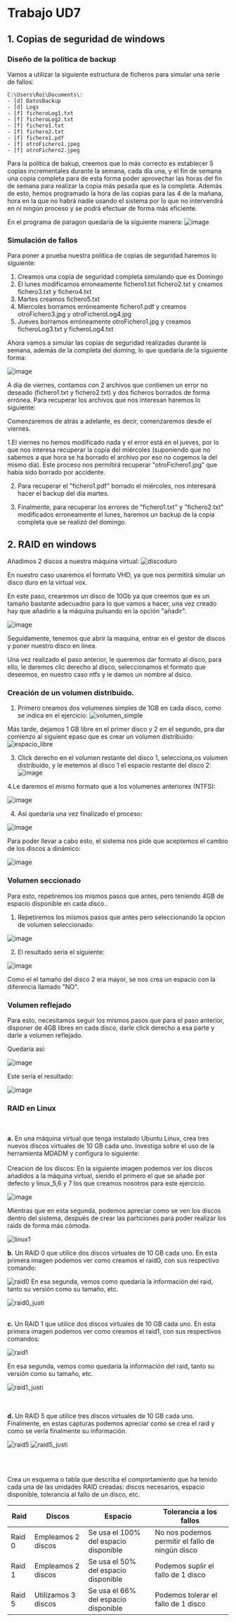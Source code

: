 # Trabajo UD7
## 1. Copias de seguridad de windows
### Diseño de la política de backup
Vamos a utilizar la siguiente estructura de ficheros para simular una serie de fallos:
````
C:\Users\Roi\Documents\:
- [d] DatosBackup
- [d] Logs
- [f] ficheroLog1.txt
- [f] ficheroLog2.txt
- [f] fichero1.txt
- [f] fichero2.txt
- [f] fichero1.pdf
- [f] otroFichero1.jpeg
- [f] otroFichero2.jpeg

`````
Para la política de bakup, creemos que lo más correcto es establecer 5 copias incrementales durante la semana, cada día una, y el fin de semana una copia completa para de esta forma poder aprovechar las horas del fin de semana para realizar la copia más pesada que es la completa.
Además de esto, hemos programado la hora de las copias para las 4 de la mañana, hora en la que no habrá nadie usando el sistema por lo que no intervendrá en ni ningún proceso y se podrá efectuar de forma más eficiente.
  
En el programa de paragon quedaría de la siguiente manera:
![image](https://github.com/DaniM266/Trabajo_Github/assets/73694734/b54d3daa-9851-4829-9833-55af63ebbb56)



### Simulación de fallos

Para poner a prueba nuestra política de copias de seguridad haremos lo siguiente:  


1. Creamos una copia de seguridad completa simulando que es Domingo
2. El lunes modificamos erroneamente fichero1.txt fichero2.txt y creamos fichero3.txt y fichero4.txt
3. Martes creamos fichero5.txt
4. Miercoles borramos erróneamente fichero1.pdf y creamos otroFichero3.jpg y otroFicheroLog4.jpg
5. Jueves borramos erróneamente otroFichero1.jpg y creamos ficheroLog3.txt y ficheroLog4.txt
  
Ahora vamos a simular las copias de seguridad realizadas durante la semana, además de la completa del doming, lo que quedaría de la siguiente forma:

![image](https://github.com/DaniM266/Trabajo_Github/assets/73694734/0c8e2016-dd82-43d8-83b3-d5d8e3c74bd8)


A día de viernes, contamos con 2 archivos que contienen un error no deseado (fichero1.txt y fichero2.txt) y dos ficheros borrados de forma errónea.
Para recuperar los archivos que nos interesan haremos lo siguiente:  

Comenzaremos de atrás a adelante, es decir, comenzaremos desde el viernes.

1.El viernes no hemos modificado nada y el error está en el jueves, por lo que nos interesa recuperar la copia del miércoles (suponiendo que no sabemos a que hora se ha borrado el archivo por eso no cogemos la del mismo día). Este proceso nos permitirá recuperar "otroFichero1.jpg" que había sido borrado por accidente.


2. Para recuperar el "fichero1.pdf" borrado el miércoles, nos interesará hacer el backup del día martes.

  
3. Finalmente, para recuperar los errores de "fichero1.txt" y "fichero2.txt" modificados erroneamente el lunes, haremos un backup de la copia completa que se realizó del domingo.
    

## 2. RAID en windows

Añadimos 2 discos a nuestra máquina virtual:
![discoduro](https://github.com/DaniM266/Trabajo_Github/assets/73694734/1a65787e-0331-4c28-a259-27d9fb53cefc)

En nuestro caso usaremos el formato VHD, ya que nos permitirá simular un disco duro en la virtual vox.

En este paso, crearemos un disco de 10Gb ya que creemos que es un tamaño bastante adecuadno para lo que vamos a hacer, una vez creado hay que añadirlo a la máquina pulsando en la opción "añadir".

![image](https://github.com/DaniM266/Trabajo_Github/assets/73694734/eea0cf0d-cab7-40a6-ae12-c52248b132de)


Seguidamente, tenemos que abrir la maquina, entrar en el gestor de discos y poner nuestro disco en linea.

Una vez realizado el paso anterior, le queremos dar formato al disco, para ello, le daremos clic derecho al disco, seleccionamos el formato que deseemos, en nuestro caso ntfs y le damos un nombre al dsico.


### Creación de un volumen distribuido.

1. Primero creamos dos volumenes simples de 1GB en cada disco, como se indica en el ejercicio:
![volumen_simple](https://github.com/DaniM266/Trabajo_Github/assets/73694734/12d69afc-2696-4cd8-93da-7187cd0c8734)


Más tarde, dejamos 1 GB libre en el primer disco y 2 en el segundo, pra dar comienzo al siguient epaso que es crear un volumen distribuido:
![espacio_libre](https://github.com/DaniM266/Trabajo_Github/assets/73694734/9e2e366a-6631-44a7-bf4e-cc0d15a791ed)




3. Click derecho en el volumen restante del disco 1, selecciona,os volumen distribuido, y le metemos al disco 1 el espacio restante del disco 2:
![image](https://github.com/DaniM266/Trabajo_Github/assets/73694734/cbe06a08-dac4-4a12-9a77-8f42a1c0ed10)


4.Le daremos el mismo formato que a los volumenes anteriores (NTFS): 

![image](https://github.com/DaniM266/Trabajo_Github/assets/73694734/98238ea9-0579-428d-886f-24b167cdbf82)




4. Así quedaría una vez finalizado el proceso:

![image](https://github.com/DaniM266/Trabajo_Github/assets/73694734/25e89634-64e4-476f-a64d-376923bfb3ac)


Para poder llevar a cabo esto, el sistema nos pide que aceptemos el cambio de los discos a dinámico: 


![image](https://github.com/DaniM266/Trabajo_Github/assets/73694734/eb58c5d6-1255-4768-9f7f-30c0d222cf3e)




### Volumen seccionado

Para esto, repetiremos los mismos pasos que antes, pero teniendo 4GB de espacio disponible en cada disco..

1. Repetiremos los mismos pasos que antes pero seleccionando la opcion de volumen seleccionado:

![image](https://github.com/DaniM266/Trabajo_Github/assets/73694734/c071d2b7-3b52-49e6-a348-77a7a3b1f587)



2. El resultado seria el siguiente:

![image](https://github.com/DaniM266/Trabajo_Github/assets/73694734/b69096cd-783c-4c2a-b9b5-797067d9c914)


Como el el tamaño del disco 2 era mayor, se nos crea un espacio con la diferencia llamado "NO".




### Volumen reflejado

Para esto, necesitamos seguir los mismos pasos que para el paso anterior, disponer de 4GB libres en cada disco, darle click derecho a esa parte y darle a volumen reflejado.

Quedaría así:


![image](https://github.com/DaniM266/Trabajo_Github/assets/73694734/7ed6f583-6740-46c8-bc16-6494bfb42289)



Este sería el resultado:

![image](https://github.com/DaniM266/Trabajo_Github/assets/167864718/4f4c6001-a2d8-4e73-bc94-6633b5a35cdf)



### RAID en Linux
<br><br>
**a.** En una máquina virtual que tenga instalado Ubuntu Linux, crea tres
nuevos discos virtuales de 10 GB cada uno. Investiga sobre el uso de la
herramienta MDADM y configura lo siguiente:
<br><br>
Creacion de los discos:
En la siguiente imagen podemos ver los discos añadidos a la máquina virtual, siendo el primero el que se añade por defecto y linux_5,6 y 7 los que creamos nosotros para este ejercicio.


![image](https://github.com/DaniM266/Trabajo_Github/assets/73694734/0ee7967f-4f4a-4501-95b6-b8b202bb26b6)

Mientras que en esta segunda, podemos apreciar como se ven los discos dentro del sistema, después de crear las particiones para poder realizar los raids de forma más cómoda.


![linux1](https://github.com/DaniM266/Trabajo_Github/assets/73694734/94953e26-4dad-4e8e-b634-f675afde6164)


**b.** Un RAID 0 que utilice dos discos virtuales de 10 GB cada uno.
En esta primera imagen podemos ver como creamos el raid0, con sus respectivo comando:


![raid0](https://github.com/DaniM266/Trabajo_Github/assets/73694734/e5c08323-6006-402e-a8ab-0e44017b7cc3)
En esa segunda, vemos como quedaría la información del raid, tanto su versión como su tamaño, etc.


![raid0_justi](https://github.com/DaniM266/Trabajo_Github/assets/73694734/177026c6-5d6e-4464-9258-6367e8314700)
<br><br>

**c.** Un RAID 1 que utilice dos discos virtuales de 10 GB cada uno.
En esta primera imagen podemos ver como creamos el raid1, con sus respectivos comandos:

![raid1](https://github.com/DaniM266/Trabajo_Github/assets/73694734/e2d629cf-cc98-484e-8379-c235c38feeb2)

En esa segunda, vemos como quedaría la información del raid, tanto su versión como su tamaño, etc.

![raid1_justi](https://github.com/DaniM266/Trabajo_Github/assets/73694734/a95524a6-6564-425c-bc1d-359845a3d599)

<br><br>
**d.** Un RAID 5 que utilice tres discos virtuales de 10 GB cada uno.
Finalmente, en estas capturas podemos apreciar como se crea el raid y como se vería finalmente su información.


![raid5](https://github.com/DaniM266/Trabajo_Github/assets/73694734/effd9786-8cf2-4972-876c-b3c3a5a0509c)
![raid5_justi](https://github.com/DaniM266/Trabajo_Github/assets/73694734/2705b3d2-3270-4ec4-830c-9a25281982f5)

<br><br>

Crea un esquema o tabla que describa el comportamiento que ha tenido
cada una de las unidades RAID creadas: discos necesarios, espacio
disponible, tolerancia al fallo de un disco, etc.


| Raid | Discos | Espacio | Tolerancia a los fallos |
|---|---|---|---|
| Raid 0 | Empleamos 2 discos | Se usa el 100% del espacio disponible | No nos podemos permitir el fallo de ningún disco |
| Raid 1 | Empleamos 2 discos | Se usa el 50% del espacio disponible | Podemos suplir el fallo de 1 disco |
| Raid 5 | Utilizamos 3 discos |  Se usa el 66% del espacio disponible | Podemos tolerar el fallo de 1 disco |
<br><br>

